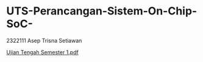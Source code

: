 # UTS-Perancangan-Sistem-On-Chip-SoC-
2322111 Asep Trisna Setiawan


[Ujian Tengah Semester 1.pdf](https://github.com/Aseptrisna/UTS-Perancangan-Sistem-On-Chip-SoC-/files/8331489/Ujian.Tengah.Semester.1.pdf)
